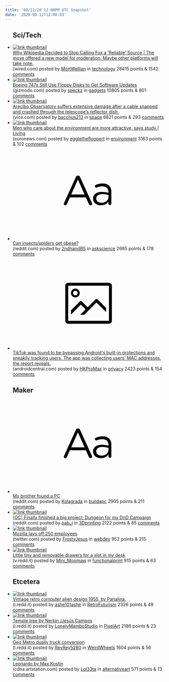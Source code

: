 ```yaml
---
title: '08/12/20 12:00PM UTC Snapshot'
date: '2020-08-12T12:00:03'
---
```

<ul>
<h2>Sci/Tech</h2>

<li><a href='https://www.wired.com/story/why-wikipedia-decided-to-stop-calling-fox-a-reliable-source/'><img src='https://a.thumbs.redditmedia.com/VFVO6jWuclmjPtbvnaIIBu4eDRYLnTvEsNaEr_KcJm4.jpg' alt='link thumbnail'></a><div><div class='linkTitle'><a href='https://www.wired.com/story/why-wikipedia-decided-to-stop-calling-fox-a-reliable-source/'>Why Wikipedia Decided to Stop Calling Fox a ‘Reliable’ Source | The move offered a new model for moderation. Maybe other platforms will take note.</a></div>(wired.com) posted by <a href='https://www.reddit.com/user/MortWellian'>MortWellian</a> in <a href='https://www.reddit.com/r/technology'>technology</a> 28415 points & 1542 <a href='https://www.reddit.com/r/technology/comments/i81vck/why_wikipedia_decided_to_stop_calling_fox_a/'>comments</a></div></li>

<li><a href='https://gizmodo.com/boeing-747s-still-use-floppy-disks-to-get-critical-soft-1844683811'><img src='https://b.thumbs.redditmedia.com/cUioKNY3q9g2NiK7_rK41Of6N-CvjagIx4XnqI2j-HU.jpg' alt='link thumbnail'></a><div><div class='linkTitle'><a href='https://gizmodo.com/boeing-747s-still-use-floppy-disks-to-get-critical-soft-1844683811'>Boeing 747s Still Use Floppy Disks to Get Software Updates</a></div>(gizmodo.com) posted by <a href='https://www.reddit.com/user/speckz'>speckz</a> in <a href='https://www.reddit.com/r/gadgets'>gadgets</a> 10805 points & 801 <a href='https://www.reddit.com/r/gadgets/comments/i80if8/boeing_747s_still_use_floppy_disks_to_get/'>comments</a></div></li>

<li><a href='https://www.vice.com/en_us/article/9358be/a-broken-cable-has-wrecked-one-of-earths-largest-radio-telescopes'><img src='https://b.thumbs.redditmedia.com/ItAsD3iQFAAYoDAvVqzfaOeSIkcjVS7-2vARZVcR2FI.jpg' alt='link thumbnail'></a><div><div class='linkTitle'><a href='https://www.vice.com/en_us/article/9358be/a-broken-cable-has-wrecked-one-of-earths-largest-radio-telescopes'>Arecibo Observatory suffers extensive damage after a cable snapped and crashed through the telescope’s reflector dish.</a></div>(vice.com) posted by <a href='https://www.reddit.com/user/bacchus213'>bacchus213</a> in <a href='https://www.reddit.com/r/space'>space</a> 6821 points & 293 <a href='https://www.reddit.com/r/space/comments/i81elr/arecibo_observatory_suffers_extensive_damage/'>comments</a></div></li>

<li><a href='https://www.euronews.com/living/2020/08/11/men-who-care-about-the-environment-are-more-attractive-says-study'><img src='https://b.thumbs.redditmedia.com/hrg8DaAGzyEJKwMiS36o-v3mWGFLSHAC_S2mWfFMgSk.jpg' alt='link thumbnail'></a><div><div class='linkTitle'><a href='https://www.euronews.com/living/2020/08/11/men-who-care-about-the-environment-are-more-attractive-says-study'>Men who care about the environment are more attractive, says study | Living</a></div>(euronews.com) posted by <a href='https://www.reddit.com/user/egglethefloopert'>egglethefloopert</a> in <a href='https://www.reddit.com/r/environment'>environment</a> 3163 points & 102 <a href='https://www.reddit.com/r/environment/comments/i7vp1j/men_who_care_about_the_environment_are_more/'>comments</a></div></li>

<li><a href='https://www.reddit.com/r/askscience/comments/i7xojq/can_insectsspiders_get_obese/'><svg version='1.1' viewBox='-34 -12 104 64' preserveAspectRatio='xMidYMid slice' xmlns='http://www.w3.org/2000/svg' xmlns:xlink='http://www.w3.org/1999/xlink'>
    <title>text link thumbnail</title>
    <path d='M12.19,8.84a1.45,1.45,0,0,0-1.4-1h-.12a1.46,1.46,0,0,0-1.42,1L1.14,26.56a1.29,1.29,0,0,0-.14.59,1,1,0,0,0,1,1,1.12,1.12,0,0,0,1.08-.77l2.08-4.65h11l2.08,4.59a1.24,1.24,0,0,0,1.12.83,1.08,1.08,0,0,0,1.08-1.08,1.64,1.64,0,0,0-.14-.57ZM6.08,20.71l4.59-10.22,4.6,10.22Z'>
    </path>
    <path d='M32.24,14.78A6.35,6.35,0,0,0,27.6,13.2a11.36,11.36,0,0,0-4.7,1,1,1,0,0,0-.58.89,1,1,0,0,0,.94.92,1.23,1.23,0,0,0,.39-.08,8.87,8.87,0,0,1,3.72-.81c2.7,0,4.28,1.33,4.28,3.92v.5a15.29,15.29,0,0,0-4.42-.61c-3.64,0-6.14,1.61-6.14,4.64v.05c0,2.95,2.7,4.48,5.37,4.48a6.29,6.29,0,0,0,5.19-2.48V26.9a1,1,0,0,0,1,1,1,1,0,0,0,1-1.06V19A5.71,5.71,0,0,0,32.24,14.78Zm-.56,7.7c0,2.28-2.17,3.89-4.81,3.89-1.94,0-3.61-1.06-3.61-2.86v-.06c0-1.8,1.5-3,4.2-3a15.2,15.2,0,0,1,4.22.61Z'>
    </path>
    </svg></a><div><div class='linkTitle'><a href='https://www.reddit.com/r/askscience/comments/i7xojq/can_insectsspiders_get_obese/'>Can insects/spiders get obese?</a></div>(reddit.com) posted by <a href='https://www.reddit.com/user/2ndhandBS'>2ndhandBS</a> in <a href='https://www.reddit.com/r/askscience'>askscience</a> 2685 points & 178 <a href='https://www.reddit.com/r/askscience/comments/i7xojq/can_insectsspiders_get_obese/'>comments</a></div></li>

<li><a href='https://www.androidcentral.com/tiktok-was-found-be-bypassing-androids-built-protections-and-sneakily-tracking-users'><svg version='1.1' viewBox='-34 -14 104 64' preserveAspectRatio='xMidYMid meet' xmlns='http://www.w3.org/2000/svg' xmlns:xlink='http://www.w3.org/1999/xlink'>
    <title>link thumbnail</title>
    <path d='M32,4H4A2,2,0,0,0,2,6V30a2,2,0,0,0,2,2H32a2,2,0,0,0,2-2V6A2,2,0,0,0,32,4ZM4,30V6H32V30Z'></path>
    <path d='M8.92,14a3,3,0,1,0-3-3A3,3,0,0,0,8.92,14Zm0-4.6A1.6,1.6,0,1,1,7.33,11,1.6,1.6,0,0,1,8.92,9.41Z'></path>
    <path d='M22.78,15.37l-5.4,5.4-4-4a1,1,0,0,0-1.41,0L5.92,22.9v2.83l6.79-6.79L16,22.18l-3.75,3.75H15l8.45-8.45L30,24V21.18l-5.81-5.81A1,1,0,0,0,22.78,15.37Z'></path>
    </svg></a><div><div class='linkTitle'><a href='https://www.androidcentral.com/tiktok-was-found-be-bypassing-androids-built-protections-and-sneakily-tracking-users'>TikTok was found to be bypassing Android's built-in protections and sneakily tracking users. The app was collecting users' MAC addresses, the report reveals.</a></div>(androidcentral.com) posted by <a href='https://www.reddit.com/user/HKProMax'>HKProMax</a> in <a href='https://www.reddit.com/r/privacy'>privacy</a> 2423 points & 154 <a href='https://www.reddit.com/r/privacy/comments/i826fz/tiktok_was_found_to_be_bypassing_androids_builtin/'>comments</a></div></li>

<h2>Maker</h2>

<li><a href='https://www.reddit.com/r/buildapc/comments/i85pw9/my_brother_found_a_pc/'><svg version='1.1' viewBox='-34 -12 104 64' preserveAspectRatio='xMidYMid slice' xmlns='http://www.w3.org/2000/svg' xmlns:xlink='http://www.w3.org/1999/xlink'>
    <title>text link thumbnail</title>
    <path d='M12.19,8.84a1.45,1.45,0,0,0-1.4-1h-.12a1.46,1.46,0,0,0-1.42,1L1.14,26.56a1.29,1.29,0,0,0-.14.59,1,1,0,0,0,1,1,1.12,1.12,0,0,0,1.08-.77l2.08-4.65h11l2.08,4.59a1.24,1.24,0,0,0,1.12.83,1.08,1.08,0,0,0,1.08-1.08,1.64,1.64,0,0,0-.14-.57ZM6.08,20.71l4.59-10.22,4.6,10.22Z'>
    </path>
    <path d='M32.24,14.78A6.35,6.35,0,0,0,27.6,13.2a11.36,11.36,0,0,0-4.7,1,1,1,0,0,0-.58.89,1,1,0,0,0,.94.92,1.23,1.23,0,0,0,.39-.08,8.87,8.87,0,0,1,3.72-.81c2.7,0,4.28,1.33,4.28,3.92v.5a15.29,15.29,0,0,0-4.42-.61c-3.64,0-6.14,1.61-6.14,4.64v.05c0,2.95,2.7,4.48,5.37,4.48a6.29,6.29,0,0,0,5.19-2.48V26.9a1,1,0,0,0,1,1,1,1,0,0,0,1-1.06V19A5.71,5.71,0,0,0,32.24,14.78Zm-.56,7.7c0,2.28-2.17,3.89-4.81,3.89-1.94,0-3.61-1.06-3.61-2.86v-.06c0-1.8,1.5-3,4.2-3a15.2,15.2,0,0,1,4.22.61Z'>
    </path>
    </svg></a><div><div class='linkTitle'><a href='https://www.reddit.com/r/buildapc/comments/i85pw9/my_brother_found_a_pc/'>My brother found a PC</a></div>(reddit.com) posted by <a href='https://www.reddit.com/user/Kolagrada'>Kolagrada</a> in <a href='https://www.reddit.com/r/buildapc'>buildapc</a> 2905 points & 211 <a href='https://www.reddit.com/r/buildapc/comments/i85pw9/my_brother_found_a_pc/'>comments</a></div></li>

<li><a href='https://www.reddit.com/gallery/i812sy'><img src='https://a.thumbs.redditmedia.com/e6fTyPKnRkemVULugZjV6i8SiDG_TXkc-Pu8MSaKDA8.jpg' alt='link thumbnail'></a><div><div class='linkTitle'><a href='https://www.reddit.com/gallery/i812sy'>[OC] Finally finished a big project: Dungeon for my DnD Campaign</a></div>(reddit.com) posted by <a href='https://www.reddit.com/user/pab_i'>pab_i</a> in <a href='https://www.reddit.com/r/3Dprinting'>3Dprinting</a> 2122 points & 85 <a href='https://www.reddit.com/r/3Dprinting/comments/i812sy/oc_finally_finished_a_big_project_dungeon_for_my/'>comments</a></div></li>

<li><a href='https://twitter.com/jensimmons/status/1293194527168233472?s=09'><img src='https://a.thumbs.redditmedia.com/nrZZNnX9K7YF3pgKovVilyTbBj2bxCWiaCaNQwA8ll4.jpg' alt='link thumbnail'></a><div><div class='linkTitle'><a href='https://twitter.com/jensimmons/status/1293194527168233472?s=09'>Mozilla lays off 250 employees</a></div>(twitter.com) posted by <a href='https://www.reddit.com/user/FrostyJesus'>FrostyJesus</a> in <a href='https://www.reddit.com/r/webdev'>webdev</a> 952 points & 215 <a href='https://www.reddit.com/r/webdev/comments/i7wfie/mozilla_lays_off_250_employees/'>comments</a></div></li>

<li><a href='https://v.redd.it/hrk023mffeg51'><img src='https://b.thumbs.redditmedia.com/unLwUpfvkaKUqPIyv2n-rqnytzu8Ba3Itfugzg2_2sc.jpg' alt='link thumbnail'></a><div><div class='linkTitle'><a href='https://v.redd.it/hrk023mffeg51'>Little tiny and removable drawers for a slot in my desk</a></div>(v.redd.it) posted by <a href='https://www.reddit.com/user/Mini_Moomaw'>Mini_Moomaw</a> in <a href='https://www.reddit.com/r/functionalprint'>functionalprint</a> 915 points & 63 <a href='https://www.reddit.com/r/functionalprint/comments/i7uppa/little_tiny_and_removable_drawers_for_a_slot_in/'>comments</a></div></li>

<h2>Etcetera</h2>

<li><a href='https://i.redd.it/xmizgz54tgg51.jpg'><img src='https://b.thumbs.redditmedia.com/-dIbAqz7LdDzKWyDmQy6Z2Gyl9wYKgbxTr4cZYIxCuo.jpg' alt='link thumbnail'></a><div><div class='linkTitle'><a href='https://i.redd.it/xmizgz54tgg51.jpg'>Vintage retro computer alien design 1955, by Panalina.</a></div>(i.redd.it) posted by <a href='https://www.reddit.com/user/ashe101ashe'>ashe101ashe</a> in <a href='https://www.reddit.com/r/RetroFuturism'>RetroFuturism</a> 2326 points & 49 <a href='https://www.reddit.com/r/RetroFuturism/comments/i83ino/vintage_retro_computer_alien_design_1955_by/'>comments</a></div></li>

<li><a href='https://i.redd.it/7dvzoq61zhg51.png'><img src='https://b.thumbs.redditmedia.com/l-Bx4OxV-oN7cx2Pcw_0gRw9tCWb01kHYfGyAHSClRA.jpg' alt='link thumbnail'></a><div><div class='linkTitle'><a href='https://i.redd.it/7dvzoq61zhg51.png'>Temple tree by Nerkin /Jesús Campos</a></div>(i.redd.it) posted by <a href='https://www.reddit.com/user/LonelyMamboStudio'>LonelyMamboStudio</a> in <a href='https://www.reddit.com/r/PixelArt'>PixelArt</a> 2186 points & 23 <a href='https://www.reddit.com/r/PixelArt/comments/i871sr/temple_tree_by_nerkin_jesús_campos/'>comments</a></div></li>

<li><a href='https://i.redd.it/o46qbr15oeg51.jpg'><img src='https://b.thumbs.redditmedia.com/nFFy7FB8QPFx6pYy2m3WTk0sb8mVCVC_9K0D57kUpsQ.jpg' alt='link thumbnail'></a><div><div class='linkTitle'><a href='https://i.redd.it/o46qbr15oeg51.jpg'>Geo Metro dually truck conversion</a></div>(i.redd.it) posted by <a href='https://www.reddit.com/user/ReyRey5280'>ReyRey5280</a> in <a href='https://www.reddit.com/r/WeirdWheels'>WeirdWheels</a> 1604 points & 56 <a href='https://www.reddit.com/r/WeirdWheels/comments/i7vn29/geo_metro_dually_truck_conversion/'>comments</a></div></li>

<li><a href='https://cdna.artstation.com/p/assets/images/images/029/179/540/4k/max-kostin-leonardo-5.jpg'><img src='https://a.thumbs.redditmedia.com/XP_UvG4IFIjHHh5bd2NriM8S15rO4ipbMCKJV3bUpQ4.jpg' alt='link thumbnail'></a><div><div class='linkTitle'><a href='https://cdna.artstation.com/p/assets/images/images/029/179/540/4k/max-kostin-leonardo-5.jpg'>Leonardo by Max Kostin</a></div>(cdna.artstation.com) posted by <a href='https://www.reddit.com/user/Lol33ta'>Lol33ta</a> in <a href='https://www.reddit.com/r/alternativeart'>alternativeart</a> 571 points & 13 <a href='https://www.reddit.com/r/alternativeart/comments/i7suq3/leonardo_by_max_kostin/'>comments</a></div></li>

</ul>
